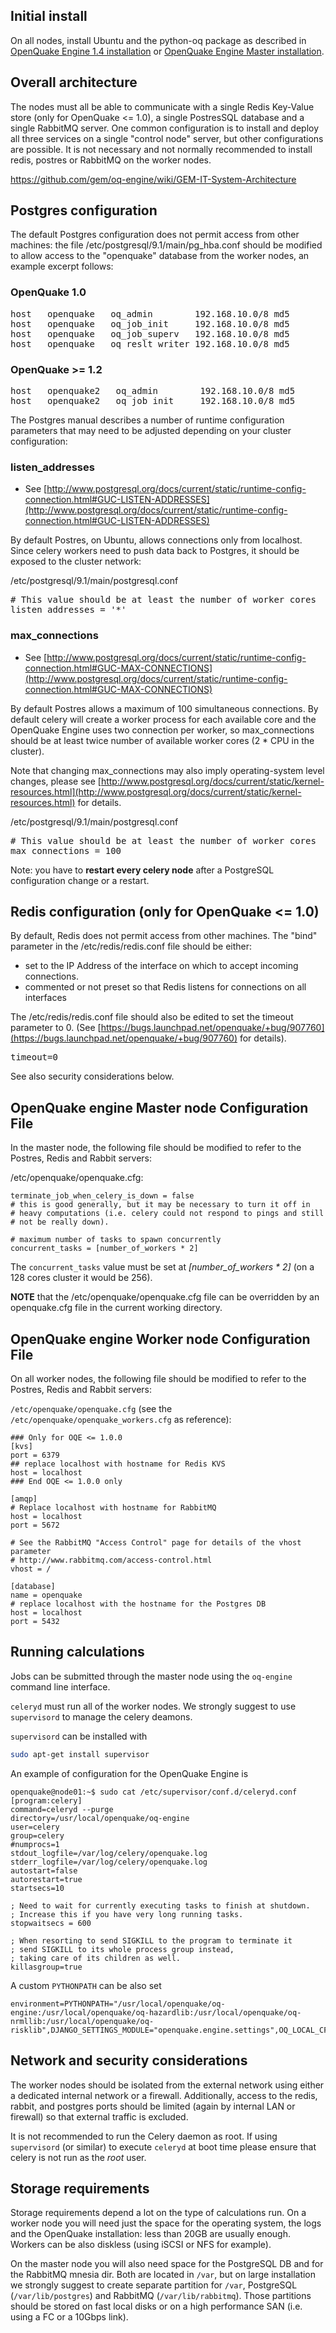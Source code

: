 ## Initial install
On all nodes, install Ubuntu and the python-oq package as described in [OpenQuake Engine 1.4 installation](https://github.com/gem/oq-engine/wiki/Installing-the-OpenQuake-Engine-1.4) or [OpenQuake Engine Master installation](https://github.com/gem/oq-engine/wiki/Installing-the-OpenQuake-Engine-Nightly).

## Overall architecture 
The nodes must all be able to communicate with a single Redis Key-Value store (only for OpenQuake <= 1.0), a single PostresSQL database and a single RabbitMQ server.
One common configuration is to install and deploy all three services on a single "control node" server, but other configurations are possible.  It is not necessary and not normally recommended to install redis, postres or RabbitMQ on the worker nodes.

https://github.com/gem/oq-engine/wiki/GEM-IT-System-Architecture

## Postgres configuration
The default Postgres configuration does not permit access from other machines: the file /etc/postgresql/9.1/main/pg_hba.conf should be modified to allow access to the "openquake" database from the worker nodes, an example excerpt follows:  

### OpenQuake 1.0
<pre>
host   openquake   oq_admin        192.168.10.0/8 md5
host   openquake   oq_job_init     192.168.10.0/8 md5
host   openquake   oq_job_superv   192.168.10.0/8 md5
host   openquake   oq_reslt_writer 192.168.10.0/8 md5
</pre>

### OpenQuake >= 1.2
<pre>
host   openquake2   oq_admin        192.168.10.0/8 md5
host   openquake2   oq_job_init     192.168.10.0/8 md5
</pre>

The Postgres manual describes a number of runtime configuration parameters that may need to be adjusted depending on your cluster configuration:

### listen_addresses 
* See [http://www.postgresql.org/docs/current/static/runtime-config-connection.html#GUC-LISTEN-ADDRESSES](http://www.postgresql.org/docs/current/static/runtime-config-connection.html#GUC-LISTEN-ADDRESSES)

By default Postres, on Ubuntu, allows connections only from localhost. Since celery workers need to push data back to Postgres, it should be exposed to the cluster network:

/etc/postgresql/9.1/main/postgresql.conf
<pre>
# This value should be at least the number of worker cores
listen_addresses = '*'
</pre>

### max_connections 
* See [http://www.postgresql.org/docs/current/static/runtime-config-connection.html#GUC-MAX-CONNECTIONS](http://www.postgresql.org/docs/current/static/runtime-config-connection.html#GUC-MAX-CONNECTIONS)

By default Postres allows a maximum of 100 simultaneous connections. By default celery will create a worker process for each available core and the OpenQuake Engine uses two connection per worker, so max_connections should be at least twice number of available worker cores (2 * CPU in the cluster).  

Note that changing max_connections may also imply operating-system level changes, please see [http://www.postgresql.org/docs/current/static/kernel-resources.html](http://www.postgresql.org/docs/current/static/kernel-resources.html) for details.

/etc/postgresql/9.1/main/postgresql.conf
<pre>
# This value should be at least the number of worker cores
max_connections = 100
</pre>

Note: you have to **restart every celery node** after a PostgreSQL configuration change or a restart.

## Redis configuration (only for OpenQuake <= 1.0)
By default, Redis does not permit access from other machines. The "bind" parameter in the /etc/redis/redis.conf file should be either:
  * set to the IP Address of the interface on which to accept incoming connections.  
  * commented or not preset so that Redis listens for connections on all interfaces

The /etc/redis/redis.conf file should also be edited to set the timeout parameter to 0.  (See [https://bugs.launchpad.net/openquake/+bug/907760](https://bugs.launchpad.net/openquake/+bug/907760) for details).
<pre>
timeout=0
</pre>

See also security considerations below.

## OpenQuake engine Master node Configuration File
In the master node, the following file should be modified to refer to the Postres, Redis and Rabbit servers:

/etc/openquake/openquake.cfg:

```
terminate_job_when_celery_is_down = false
# this is good generally, but it may be necessary to turn it off in
# heavy computations (i.e. celery could not respond to pings and still
# not be really down).

```

```
# maximum number of tasks to spawn concurrently
concurrent_tasks = [number_of_workers * 2]
```

The ```concurrent_tasks``` value must be set at _[number_of_workers * 2]_ (on a 128 cores cluster it would be 256).

**NOTE** that the /etc/openquake/openquake.cfg file can be overridden by an openquake.cfg file in the current working directory.

## OpenQuake engine Worker node Configuration File
On all worker nodes, the following file should be modified to refer to the Postres, Redis and Rabbit servers:

```/etc/openquake/openquake.cfg``` (see the ```/etc/openquake/openquake_workers.cfg``` as reference):
```
### Only for OQE <= 1.0.0
[kvs]
port = 6379
## replace localhost with hostname for Redis KVS
host = localhost
### End OQE <= 1.0.0 only

[amqp]
# Replace localhost with hostname for RabbitMQ
host = localhost
port = 5672

# See the RabbitMQ "Access Control" page for details of the vhost parameter
# http://www.rabbitmq.com/access-control.html
vhost = /

[database]
name = openquake
# replace localhost with the hostname for the Postgres DB
host = localhost
port = 5432
```

## Running calculations

Jobs can be submitted through the master node using the `oq-engine` command line interface.

`celeryd` must run all of the worker nodes. We strongly suggest to use `supervisord` to manage the celery deamons.

```supervisord``` can be installed with
```bash
sudo apt-get install supervisor
```

An example of configuration for the OpenQuake Engine is
```
openquake@node01:~$ sudo cat /etc/supervisor/conf.d/celeryd.conf 
[program:celery]
command=celeryd --purge
directory=/usr/local/openquake/oq-engine
user=celery
group=celery
#numprocs=1
stdout_logfile=/var/log/celery/openquake.log
stderr_logfile=/var/log/celery/openquake.log
autostart=false
autorestart=true
startsecs=10

; Need to wait for currently executing tasks to finish at shutdown.
; Increase this if you have very long running tasks.
stopwaitsecs = 600

; When resorting to send SIGKILL to the program to terminate it
; send SIGKILL to its whole process group instead,
; taking care of its children as well.
killasgroup=true
```

A custom `PYTHONPATH` can be also set
```
environment=PYTHONPATH="/usr/local/openquake/oq-engine:/usr/local/openquake/oq-hazardlib:/usr/local/openquake/oq-nrmllib:/usr/local/openquake/oq-risklib",DJANGO_SETTINGS_MODULE="openquake.engine.settings",OQ_LOCAL_CFG_PATH="openquake_worker.cfg" 
```



## Network and security considerations
The worker nodes should be isolated from the external network using either a dedicated internal network or a firewall.
Additionally, access to the redis, rabbit, and postgres ports should be limited (again by internal LAN or firewall) so that external traffic is excluded.

It is not recommended to run the Celery daemon as root.
If using `supervisord` (or similar) to execute `celeryd` at boot time please ensure that celery is not run as the _root_ user.

## Storage requirements

Storage requirements depend a lot on the type of calculations run. On a worker node you will need just the space for the operating system, the logs and the OpenQuake installation: less than 20GB are usually enough. Workers can be also diskless (using iSCSI or NFS for example).

On the master node you will also need space for the PostgreSQL DB and for the RabbitMQ mnesia dir. Both are located in ```/var```, but on large installation we strongly suggest to create separate partition for ```/var```, PostgreSQL (```/var/lib/postgres```) and RabbitMQ (```/var/lib/rabbitmq```).
Those partitions should be stored on fast local disks or on a high performance SAN (i.e. using a FC or a 10Gbps link).